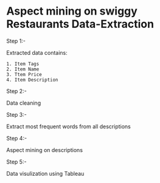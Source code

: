 # Aspect mining on swiggy Restaurants Data-Extraction

Step 1:-

  Extracted data contains:
  
    1. Item Tags
    2. Item Name
    3. Ttem Price
    4. Item Description
  

Step 2:-

  Data cleaning
  
Step 3:-

  Extract most frequent words from all descriptions
  
Step 4:-

  Aspect mining on descriptions 
  
Step 5:-

  Data visulization using Tableau 
  


  


